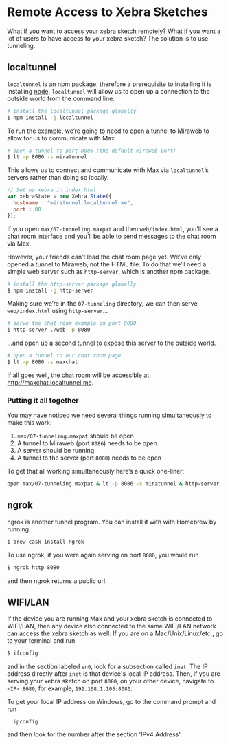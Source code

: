 # Remote Access to Xebra Sketches
What if you want to access your xebra sketch remotely? What if you want a lot of users to have access to your xebra sketch? The solution is to use tunneling.

## localtunnel
`localtunnel` is an npm package, therefore a prerequisite to installing it is installing [node](https://nodejs.org/). `localtunnel` will allow us to open up a connection to the outside world from the command line.
```bash
# install the localtunnel package globally
$ npm install -g localtunnel
```

To run the example, we’re going to need to open a tunnel to Miraweb to allow for us to communicate with Max.
```bash
# open a tunnel to port 8086 (the default Miraweb port)
$ lt -p 8086 -s miratunnel
```

This allows us to connect and communicate with Max via `localtunnel`’s servers rather than doing so locally.
```js
// Set up xebra in index.html
var xebraState = new Xebra.State({
  hostname : "miratunnel.localtunnel.me",
  port : 80
});
```

If you open `max/07-tunneling.maxpat` and then `web/index.html`, you’ll see a chat room interface and you’ll be able to send messages to the chat room via Max.

However, your friends can’t load the chat room page yet. We’ve only opened a tunnel to Miraweb, not the HTML file. To do that we’ll need a simple web server such as `http-server`, which is another npm package.

```bash
# install the http-server package globally
$ npm install -g http-server
```

Making sure we’re in the `07-tunneling` directory, we can then serve `web/index.html` using `http-server`…

```bash
# serve the chat room example on port 8080
$ http-server ./web -p 8080
```

…and open up a second tunnel to expose this server to the outside world.

```bash
# open a tunnel to our chat room page
$ lt -p 8080 -s maxchat
```
If all goes well, the chat room will be accessible at <http://maxchat.localtunnel.me>.

### Putting it all together

You may have noticed we need several things running simultaneously to make this work:

1. `max/07-tunneling.maxpat` should be open
2. A tunnel to Miraweb (port `8086`) needs to be open
3. A server should be running
4. A tunnel to the server (port `8080`) needs to be open

To get that all working simultaneously here’s a quick one-liner:

```bash
open max/07-tunneling.maxpat & lt -p 8086 -s miratunnel & http-server ./web & lt -p 8080 -s maxchat
```

## ngrok
ngrok is another tunnel program. You can install it with with Homebrew by running
```bash
$ brew cask install ngrok
```
To use ngrok, if you were again serving on port `8080`, you would run
```bash
$ ngrok http 8080
```
and then ngrok returns a public url.

## WIFI/LAN
If the device you are running Max and your xebra sketch is connected to WIFI/LAN, then any device also connected to the same WIFI/LAN network can access the xebra sketch as well. If you are on a Mac/Unix/Linux/etc., go to your terminal and run
```bash
$ ifconfig
```
and in the section labeled `en0`, look for a subsection called `inet`. The IP address directly after `inet` is that device's local IP address. Then, if you are serving your xebra sketch on port `8080`, on your other device, navigate to `<IP>:8080`, for example, `192.168.1.105:8080`.

To get your local IP address on Windows, go to the command prompt and run
```
  ipconfig
```
and then look for the number after the section 'IPv4 Address'.